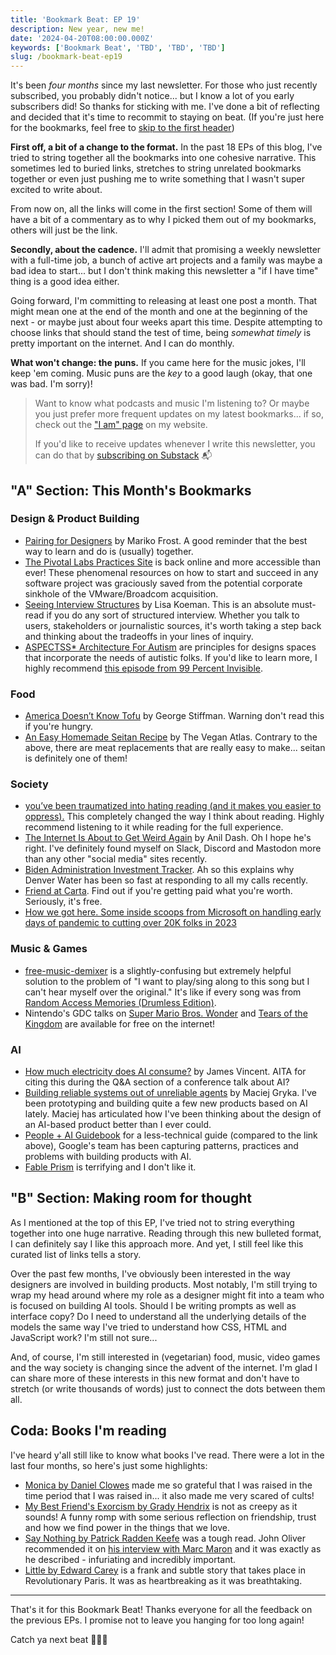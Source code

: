 ```yaml
---
title: 'Bookmark Beat: EP 19'
description: New year, new me!
date: '2024-04-20T08:00:00.000Z'
keywords: ['Bookmark Beat', 'TBD', 'TBD', 'TBD']
slug: /bookmark-beat-ep19
---
```


It's been *four months* since my last newsletter. For those who just recently subscribed, you probably didn't notice... but I know a lot of you early subscribers did! So thanks for sticking with me. I've done a bit of reflecting and decided that it's time to recommit to staying on beat. (If you're just here for the bookmarks, feel free to [skip to the first header](#a-section-this-months-bookmarks))

**First off, a bit of a change to the format.** In the past 18 EPs of this blog, I've tried to string together all the bookmarks into one cohesive narrative. This sometimes led to buried links, stretches to string unrelated bookmarks together or even just pushing me to write something that I wasn't super excited to write about.

From now on, all the links will come in the first section! Some of them will have a bit of a commentary as to why I picked them out of my bookmarks, others will just be the link.

**Secondly, about the cadence.** I'll admit that promising a weekly newsletter with a full-time job, a bunch of active art projects and a family was maybe a bad idea to start... but I don't think making this newsletter a "if I have time" thing is a good idea either.

Going forward, I'm committing to releasing at least one post a month. That might mean one at the end of the month and one at the beginning of the next - or maybe just about four weeks apart this time. Despite attempting to choose links that should stand the test of time, being *somewhat timely* is pretty important on the internet. And I can do monthly.

**What won't change: the puns.** If you came here for the music jokes, I'll keep 'em coming. Music puns are the *key* to a good laugh (okay, that one was bad. I'm sorry)!

> Want to know what podcasts and music I'm listening to? Or maybe you just prefer more frequent updates on my latest bookmarks... if so, check out the ["I am" page](/iam) on my website.
> 
> If you'd like to receive updates whenever I write this newsletter, you can do that by [subscribing on Substack](https://bookmarkbeat.substack.com/?showWelcome=true) 📬


## "A" Section: This Month's Bookmarks

### Design & Product Building
- [Pairing for Designers](https://medium.com/@MarikoProductDesign/pairing-for-designers-528c2686e1af) by Mariko Frost. A good reminder that the best way to learn and do is (usually) together.
- [The Pivotal Labs Practices Site](https://labspractices.com/) is back online and more accessible than ever! These phenomenal resources on how to start and succeed in any software project was graciously saved from the potential corporate sinkhole of the VMware/Broadcom acquisition.
- [Seeing Interview Structures](https://lisakoeman.nl/blog/seeing-interview-structures/) by Lisa Koeman. This is an absolute must-read if you do any sort of structured interview. Whether you talk to users, stakeholders or journalistic sources, it's worth taking a step back and thinking about the tradeoffs in your lines of inquiry.
- [ASPECTSS* Architecture For Autism](https://www.autism.archi/) are principles for designs spaces that incorporate the needs of autistic folks. If you'd like to learn more, I highly recommend [this episode from 99 Percent Invisible](https://99percentinvisible.org/episode/autism-pleasantville/).

### Food

- [America Doesn’t Know Tofu](https://asteriskmag.com/issues/02/america-doesn-t-know-tofu) by George Stiffman. Warning don't read this if you're hungry.
- [An Easy Homemade Seitan Recipe](https://theveganatlas.com/homemade-seitan-recipe/) by The Vegan Atlas. Contrary to the above, there are meat replacements that are really easy to make... seitan is definitely one of them!

### Society
- [you’ve been traumatized into hating reading (and it makes you easier to oppress).](https://ismatu.substack.com/p/youve-been-traumatized-into-hating) This completely changed the way I think about reading. Highly recommend listening to it while reading for the full experience.
- [The Internet Is About to Get Weird Again](https://www.rollingstone.com/culture/culture-commentary/internet-future-about-to-get-weird-1234938403/) by Anil Dash. Oh I hope he's right. I've definitely found myself on Slack, Discord and Mastodon more than any other "social media" sites recently.
- [Biden Administration Investment Tracker](https://www.americanprogress.org/article/biden-administration-investment-tracker/). Ah so this explains why Denver Water has been so fast at responding to all my calls recently.
- [Friend at Carta](https://carta.com/friend/). Find out if you're getting paid what you're worth. Seriously, it's free.
- [How we got here. Some inside scoops from Microsoft on handling early days of pandemic to cutting over 20K folks in 2023](https://www.teamblind.com/post/How-we-got-here-Some-inside-scoops-from-Microsoft-on-handling-early-days-of-pandemic-to-cutting-over-20K-folks-in-2023-7ndQwLAU)

### Music & Games
- [free-music-demixer](https://freemusicdemixer.com/) is a slightly-confusing but extremely helpful solution to the problem of "I want to play/sing along to this song but I can't hear myself over the original." It's like if every song was from [Random Access Memories (Drumless Edition)](https://pitchfork.com/reviews/albums/daft-punk-random-access-memories-drumless-edition/).
- Nintendo's GDC talks on [Super Mario Bros. Wonder](https://gdcvault.com/play/1034668/2D-and-Tomorrow-How-the) and [Tears of the Kingdom](https://gdcvault.com/play/1034667/Tunes-of-the-Kingdom-Evolving) are available for free on the internet!

### AI
- [How much electricity does AI consume?](https://www.theverge.com/24066646/ai-electricity-energy-watts-generative-consumption) by James Vincent. AITA for citing this during the Q&A section of a conference talk about AI?
- [Building reliable systems out of unreliable agents](https://www.rainforestqa.com/blog/building-reliable-systems-out-of-unreliable-agents) by Maciej Gryka. I've been prototyping and building quite a few new products based on AI lately. Maciej has articulated how I've been thinking about the design of an AI-based product better than I ever could.
- [People + AI Guidebook](https://pair.withgoogle.com/guidebook) for a less-technical guide (compared to the link above), Google's team has been capturing patterns, practices and problems with building products with AI.
- [Fable Prism](https://www.fable.app/prism) is terrifying and I don't like it.

## "B" Section: Making room for thought

As I mentioned at the top of this EP, I've tried not to string everything together into one huge narrative. Reading through this new bulleted format, I can definitely say I like this approach more. And yet, I still feel like this curated list of links tells a story.

Over the past few months, I've obviously been interested in the way designers are involved in building products. Most notably, I'm still trying to wrap my head around where my role as a designer might fit into a team who is focused on building AI tools. Should I be writing prompts as well as interface copy? Do I need to understand all the underlying details of the models the same way I've tried to understand how CSS, HTML and JavaScript work? I'm still not sure...

And, of course, I'm still interested in (vegetarian) food, music, video games and the way society is changing since the advent of the internet. I'm glad I can share more of these interests in this new format and don't have to stretch (or write thousands of words) just to connect the dots between them all.

## Coda: Books I'm reading

I've heard y'all still like to know what books I've read. There were a lot in the last four months, so here's just some highlights:

- [Monica by Daniel Clowes](https://www.fantagraphics.com/products/monica) made me so grateful that I was raised in the time period that I was raised in... it also made me very scared of cults!
- [My Best Friend's Exorcism by Grady Hendrix](https://bookshop.org/p/books/my-best-friend-s-exorcism-grady-hendrix/15282356) is not as creepy as it sounds! A funny romp with some serious reflection on friendship, trust and how we find power in the things that we love.
- [Say Nothing by Patrick Radden Keefe](https://bookshop.org/p/books/say-nothing-a-true-story-of-murder-and-memory-in-northern-ireland-patrick-radden-keefe/8667056) was a tough read. John Oliver recommended it on [his interview with Marc Maron](https://www.wtfpod.com/podcast/episode-1510-john-oliver) and it was exactly as he described - infuriating and incredibly important.
- [Little by Edward Carey](https://www.goodreads.com/book/show/38649806-little) is a frank and subtle story that takes place in Revolutionary Paris. It was as heartbreaking as it was breathtaking.

---
That's it for this Bookmark Beat! Thanks everyone for all the feedback on the previous EPs. I promise not to leave you hanging for too long again!

Catch ya next beat 🥁😎🥁